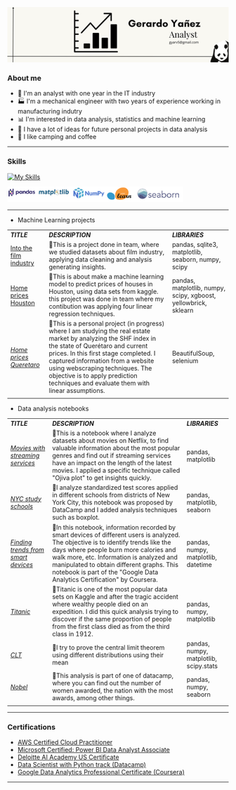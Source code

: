 <p align="center">
    <img  src="https://github.com/GerYar/Certificates/blob/main/images/Linkedin.png">
</p>

### About me

- 🏦 I'm an analyst with one year in the IT industry
- 🏭 I'm a mechanical engineer with two years of experience working in manufacturing indutry
- 📊 I'm interested in data analysis, statistics and machine learning
- 🚀 I have a lot of ideas for future personal projects in data analysis
- 🌲 I like camping and coffee
----

### Skills
[![My Skills](https://skillicons.dev/icons?i=py,git,github,mysql&theme=light)](https://skillicons.dev)

<p align="left">
    <img width="400" src="https://github.com/GerYar/Certificates/blob/main/images/libraries.png">
</p>


----


* Machine Learning projects
  
| | | | 
| --- | --- | --- | 
|***TITLE***|***DESCRIPTION***| ***LIBRARIES***          |
|[Into the film industry](https://github.com/GerYar/Killer-Pandas)  |📄This is a project done in team, where we studied datasets about film industry, applying data cleaning and analysis generating insights.|  pandas, sqlite3, matplotlib, seaborn, numpy, scipy|
|[Home prices Houston](https://github.com/GerYar/Group1Capstone)     |📄This is about make a machine learning model to predict prices of houses in Houston, using data sets from kaggle. this project was done in team where my contibution was applying four linear regression techniques.|pandas, matplotlib, numpy, scipy, xgboost, yellowbrick, sklearn|
|[*Home prices Queretaro*](https://github.com/GerYar/WebscrapingHousing)   |📄This is a personal project (in progress) where I am studying the real estate market by analyzing the SHF index in the state of Querétaro and current prices. In this first stage completed. I captured information from a website using webscraping techniques. The objective is to apply prediction techniques and evaluate them with linear assumptions.|BeautifulSoup, selenium |
| | | |

* Data analysis notebooks

| | | | 
| --- | --- | --- | 
|***TITLE***|***DESCRIPTION***| ***LIBRARIES***          |
|[*Movies with streaming services*](https://github.com/GerYar/Netflix) |📄This is a notebook where I analyze datasets about movies on Netflix, to find valuable information about the most popular genres and find out if streaming services have an impact on the length of the latest movies. I applied a specific technique called "Ojiva plot" to get insights quickly.| pandas, matplotlib|
|[*NYC study schools*](https://github.com/GerYar/NYC_schools/blob/main/practicar.ipynb)  |📄I analyze standardized test scores applied in different schools from districts of New York City, this notebook was proposed by DataCamp and I added analysis techniques such as boxplot.|pandas, matplotlib, seaborn|
|[*Finding trends from smart devices*](https://github.com/GerYar/GoogleAnalysisExercise/blob/main/AnalysisExerciseGoogle.ipynb)    |📄In this notebook, information recorded by smart devices of different users is analyzed. The objective is to identify trends like the days where people burn more calories and walk more, etc. Information is analyzed and manipulated to obtain different graphs. This notebook is part of the "Google Data Analytics Certification" by Coursera.| pandas, numpy, matplotlib, datetime|
|[*Titanic*](https://github.com/GerYar/Titanic/blob/main/titanic.ipynb)                                   |📄Titanic is one of the most popular data sets on Kaggle and after the tragic accident where wealthy people died on an expedition. I did this quick analysis trying to discover if the same proportion of people from the first class died as from the third class in 1912.|pandas, numpy, matplotlib|
|[*CLT*](https://github.com/GerYar/CentralLimitTheorem/blob/main/Central%20limit%20theorem.ipynb) |📄I try to prove the central limit theorem using different distributions using their mean|pandas, numpy, matplotlib, scipy.stats|
|[*Nobel*](https://github.com/GerYar/NobelPrize/blob/main/Nobel_Prize_personal.ipynb)                                |📄This analysis is part of one of datacamp, where you can find out the number of women awarded, the nation with the most awards, among other things. |pandas, numpy, seaborn|
| | | | 


----
### Certifications
- [AWS Certified Cloud Practitioner](https://github.com/GerYar/Certificates/blob/main/AWS/AWS%20Certified%20Cloud%20Practitioner%20certificate.pdf)
- [Microsoft Certified: Power BI Data Analyst Associate](https://github.com/GerYar/Certificates/blob/main/PowerBI/Certificate_Microsoft%20Learn.pdf)
- [Deloitte AI Academy US Certificate](https://github.com/GerYar/Certificates/blob/main/AI_Academy/merged_PDF.pdf)
- [Data Scientist with Python track (Datacamp)](https://github.com/GerYar/Certificates/blob/main/DataCamp/merged_PDF.pdf)
- [Google Data Analytics Professional Certificate (Coursera)](https://github.com/GerYar/Certificates/blob/main/Google/merged_PDF.pdf)
----
